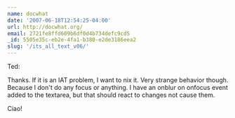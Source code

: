 ```yaml
---
name: docwhat
date: '2007-06-18T12:54:25-04:00'
url: http://docwhat.org/
email: 2721fe8ffd609b6df0d4b734defc9cd5
_id: 5505e35c-eb2e-4fa1-b380-e2de3186eea2
slug: '/its_all_text_v06/'
---
```


Ted:

Thanks. If it is an IAT problem, I want to nix it. Very strange behavior
though. Because I don't do any focus or anything. I have an onblur on onfocus
event added to the textarea, but that should react to changes not cause them.

Ciao!
